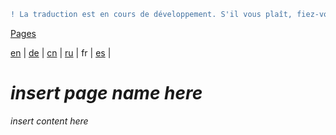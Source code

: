 ```diff
! La traduction est en cours de développement. S'il vous plaît, fiez-vous à la version originale en anglais. 
```

[Pages](https://github.com/syncloud/docs/blob/master/fr/index.md#Pages)

[en](https://github.com/syncloud/platform/wiki/Installer) | 
[de](https://github.com/syncloud/docs/blob/master/de/content/Installer.md) | 
[cn](https://github.com/syncloud/docs/blob/master/cn/content/Installer.md) | 
[ru](https://github.com/syncloud/docs/blob/master/ru/content/Installer.md) | 
fr | 
[es](https://github.com/syncloud/docs/blob/master/es/content/Installer.md) | 

# *insert page name here*

*insert content here*
